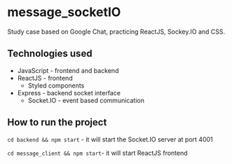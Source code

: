 # message_socketIO
Study case based on Google Chat, practicing ReactJS, Sockey.IO and CSS.

## Technologies used
* JavaScript - frontend and backend
* ReactJS - frontend
  * Styled components
* Express - backend socket interface
  * Socket.IO - event based communication

## How to run the project
``cd backend && npm start`` - it will start the Socket.IO server at port 4001

``cd message_client && npm start``- it will start ReactJS frontend
